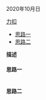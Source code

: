 2020年10月日

[力扣]()

- [思路一](#思路一)
- [思路二](#思路二)

**描述**

#### 思路一

```java
```

#### 思路二

```java
```
